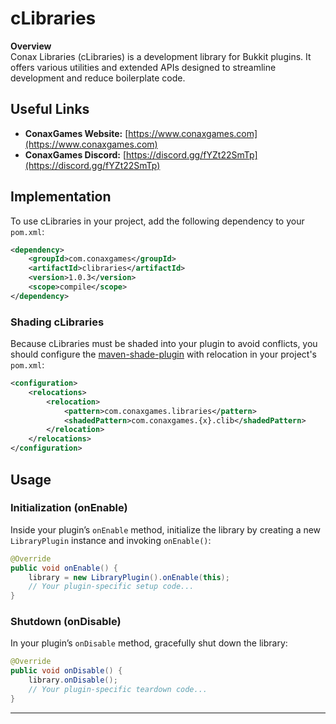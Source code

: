 # cLibraries

**Overview**  
Conax Libraries (cLibraries) is a development library for Bukkit plugins. It offers various utilities and extended APIs designed to streamline development and reduce boilerplate code.

## Useful Links
- **ConaxGames Website:** [https://www.conaxgames.com](https://www.conaxgames.com)
- **ConaxGames Discord:** [https://discord.gg/fYZt22SmTp](https://discord.gg/fYZt22SmTp)

## Implementation

To use cLibraries in your project, add the following dependency to your `pom.xml`:

```xml
<dependency>
    <groupId>com.conaxgames</groupId>
    <artifactId>clibraries</artifactId>
    <version>1.0.3</version>
    <scope>compile</scope>
</dependency>
```

### Shading cLibraries

Because cLibraries must be shaded into your plugin to avoid conflicts, you should configure the [maven-shade-plugin](https://maven.apache.org/plugins/maven-shade-plugin/) with relocation in your project's `pom.xml`:

```xml
<configuration>
    <relocations>
        <relocation>
            <pattern>com.conaxgames.libraries</pattern>
            <shadedPattern>com.conaxgames.{x}.clib</shadedPattern>
        </relocation>
    </relocations>
</configuration>
```

## Usage

### Initialization (onEnable)

Inside your plugin’s `onEnable` method, initialize the library by creating a new `LibraryPlugin` instance and invoking `onEnable()`:

```java
@Override
public void onEnable() {
    library = new LibraryPlugin().onEnable(this);
    // Your plugin-specific setup code...
}
```

### Shutdown (onDisable)

In your plugin’s `onDisable` method, gracefully shut down the library:

```java
@Override
public void onDisable() {
    library.onDisable();
    // Your plugin-specific teardown code...
}
```

---
